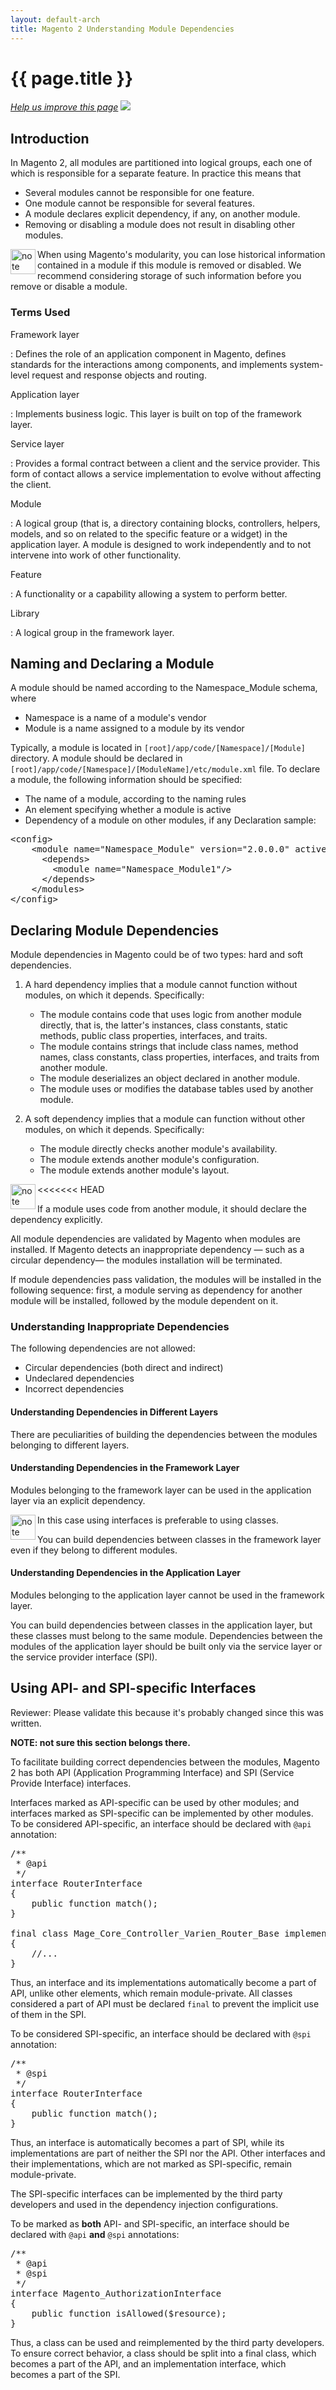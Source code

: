 ```yaml
---
layout: default-arch
title: Magento 2 Understanding Module Dependencies
---
```


<h1 id="m2devgde-depen">{{ page.title }}</h1>

<p><a href="{{ site.githuburl }}m2devgde/arch/mod_depend.md" target="_blank"><em>Help us improve this page</em></a>&nbsp;<img src="{{ site.baseurl }}common/images/newWindow.gif"/></p>

<h2 id="m2devgde-moddep-intro"> Introduction</h2>
In Magento 2, all modules are partitioned into logical groups, each one of which is responsible for a separate feature. In practice this means that

* Several modules cannot be responsible for one feature.
* One module cannot be responsible for several features.
* A module declares explicit dependency, if any, on another module.
* Removing or disabling a module does not result in disabling other modules.

<div class="bs-callout bs-callout-warning" id="warning">
    <img src="{{ site.baseurl }}common/images/icon_important.png" alt="note" width="40" align="left">
	<span class="glyphicon-class">
    <p>When using Magento's modularity, you can lose historical information contained in a module if this module is removed or disabled. We recommend considering storage of such information before you remove or disable a module.</p></span></div>

<h3 id="m2devgde-moddep-terms">Terms Used</h3>

Framework layer

:	Defines the role of an application component in Magento, defines standards for the interactions among components, and implements system-level request and response objects and routing.

Application layer

: Implements business logic. This layer is built on top of the framework layer.

Service layer

: Provides a formal contract between a client and the service provider. This form of contact allows a service implementation to evolve without affecting the client.

Module

: A logical group (that is, a directory containing blocks, controllers, helpers, models, and so on related to the specific feature or a widget) in the application layer. A module is designed to work independently and to not intervene into work of other functionality.

Feature

: A functionality or a capability allowing a system to perform better.

Library

: A logical group in the framework layer.

<h2 id="m2devgde-moddep-naming"> Naming and Declaring a Module</h2>
A module should be named according to the Namespace_Module schema, where

* Namespace is a name of a module's vendor
* Module is a name assigned to a module by its vendor

Typically, a module is located in `[root]/app/code/[Namespace]/[Module]` directory.
A module should be declared in `[root]/app/code/[Namespace]/[ModuleName]/etc/module.xml` file. To declare a module, the following information should be specified:
* The name of a module, according to the naming rules
* An element specifying whether a module is active
* Dependency of a module on other modules, if any
Declaration sample:
<pre>
&lt;config&gt;
&nbsp;&nbsp;&nbsp;&nbsp;&lt;module&nbsp;name=&quot;Namespace_Module&quot;&nbsp;version=&quot;2.0.0.0&quot;&nbsp;active=&quot;true&quot;/&gt;
&nbsp;&nbsp;&nbsp;&nbsp;&nbsp;&nbsp;&lt;depends&gt;
&nbsp;&nbsp;&nbsp;&nbsp;&nbsp;&nbsp;&nbsp;&nbsp;&lt;module&nbsp;name=&quot;Namespace_Module1&quot;/&gt;
&nbsp;&nbsp;&nbsp;&nbsp;&nbsp;&nbsp;&lt;/depends&gt;
&nbsp;&nbsp;&nbsp;&nbsp;&lt;/modules&gt;
&lt;/config&gt;
</pre>


<h2 id="m2devgde-moddep-declare-dep"> Declaring Module Dependencies</h2>
Module dependencies in Magento could be of two types: hard and soft dependencies.

1. A hard dependency implies that a module cannot function without modules, on which it depends. Specifically:

	* The module contains code that uses logic from another module directly, that is, the latter's instances, class constants, static methods, public class properties, interfaces, and traits.
	* The module contains strings that include class names, method names, class constants, class properties, interfaces, and traits from another module.
	* The module deserializes an object declared in another module.
	* The module uses or modifies the database tables used by another module.

2.  A soft dependency implies that a module can function without other modules, on which it depends. Specifically:
	* The module directly checks another module's availability.
	* The module extends another module's configuration.
	* The module extends another module's layout.

<div class="bs-callout bs-callout-warning" id="warning">
<<<<<<< HEAD
<img src="{{ site.baseurl }}common/images/icon_important.png" alt="note" width="40" align="left">
 <span class="glyphicon-class">
<p>If a module uses code from another module, it should declare the dependency explicitly.
</p></span>
</div>

All module dependencies are validated by Magento when modules are installed. If Magento detects an inappropriate dependency — such as a circular dependency— the modules installation will be terminated.

If module dependencies pass validation, the modules will be installed in the following sequence: first, a module serving as dependency for another module will be installed, followed by the module dependent on it.


<h3 id="m2devgde-moddep-inapp-dep"> Understanding Inappropriate Dependencies</h3>

The following dependencies are not allowed:

* Circular dependencies (both direct and indirect)
* Undeclared dependencies
* Incorrect dependencies

<h4 id="m2devgde-moddep-diff-layer">Understanding Dependencies in Different Layers</h4>
There are peculiarities of building the dependencies between the modules belonging to different layers.

<h4 id="m2devgde-moddep-frmwk-layer">Understanding Dependencies in the Framework Layer</h4>
Modules belonging to the framework layer can be used in the application layer via an explicit dependency.

<div class="bs-callout bs-callout-info" id="info">
  <img src="{{ site.baseurl }}common/images/icon_note.png" alt="note" align="left" width="40" />
<span class="glyphicon-class">
  <p>In this case using interfaces is preferable to using classes. </p>
  <p>You can build dependencies between classes in the framework layer even if they belong to different modules.</p></span>
</div>


<h4 id="m2devgde-moddep-app-layer">Understanding Dependencies in the Application Layer</h4>
Modules belonging to the application layer cannot be used in the framework layer.

You can build dependencies between classes in the application layer, but these classes must belong to the same module. Dependencies between the modules of the application layer should be built only via the service layer or the service provider interface (SPI).

<h2 id="m2devgde-moddep-api-spi">Using API- and SPI-specific Interfaces</h2>

<p class="q">Reviewer: Please validate this because it's probably changed since this was written.</p>

**NOTE: not sure this section belongs there.**

To facilitate building correct dependencies between the modules, Magento 2 has both API  (Application Programming Interface) and SPI (Service Provide Interface) interfaces.

Interfaces marked as API-specific can be used by other modules; and interfaces marked as SPI-specific can be implemented by other modules.
To be considered API-specific, an interface should be declared with `@api` annotation:
<pre>
/**
&nbsp;*&nbsp;@api
&nbsp;*/
interface&nbsp;RouterInterface
{
&nbsp;&nbsp;&nbsp;&nbsp;public&nbsp;function&nbsp;match();
}
&nbsp;
final&nbsp;class&nbsp;Mage_Core_Controller_Varien_Router_Base&nbsp;implements&nbsp;RouterInterface
{
&nbsp;&nbsp;&nbsp;&nbsp;//...
}
</pre>
Thus, an interface and its implementations automatically become a part of API, unlike other elements, which remain module-private. All classes considered a part of API must be declared `final` to prevent the implicit use of them in the SPI.

To be considered SPI-specific, an interface should be declared with `@spi` annotation:
<pre>
/**
&nbsp;*&nbsp;@spi
&nbsp;*/
interface&nbsp;RouterInterface
{
&nbsp;&nbsp;&nbsp;&nbsp;public&nbsp;function&nbsp;match();
}
</pre>
Thus, an interface is automatically becomes a part of SPI, while its implementations are part of neither the SPI nor the API. Other interfaces and their implementations, which are not marked as SPI-specific, remain module-private.

The SPI-specific interfaces can be implemented by the third party developers and used in the dependency injection configurations. <!-- ADDLINK -->

To be marked as **both** API- and SPI-specific, an interface should be declared with  `@api`  **and** `@spi` annotations:

<pre>
/**
&nbsp;*&nbsp;@api
&nbsp;*&nbsp;@spi
&nbsp;*/
interface&nbsp;Magento_AuthorizationInterface
{
&nbsp;&nbsp;&nbsp;&nbsp;public&nbsp;function&nbsp;isAllowed($resource);
}
</pre>
Thus, a class can be used and reimplemented by the third party developers. To ensure correct behavior, a class should be split into a final class, which becomes a part of the API, and an implementation interface, which becomes a part of the SPI.
